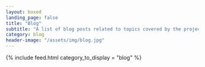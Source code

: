 ```yaml
---
layout: boxed
landing_page: false
title: "Blog"
subtitle: "A list of blog posts related to topics covered by the project and interests of the project members"
category: blog
header-image: "/assets/img/blog.jpg"
---
```


{% include feed.html category_to_display = "blog" %}
